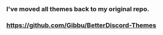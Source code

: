 ### I've moved all themes back to my original repo.
### https://github.com/Gibbu/BetterDiscord-Themes

